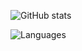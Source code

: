 ![GitHub stats](https://github-readme-stats.vercel.app/api?username=UntoldGam&show_icons=true&theme=tokyonight&show_icons=true) 

![Languages](https://github-readme-stats.vercel.app/api/top-langs/?username=UntoldGam&theme=tokyonight&show_icons=true)
